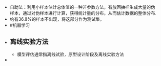 - 自助法：利用小样本估计总体值的一种非参数方法，有放回抽样生成大量的伪样本，通过对伪样本进行计算，获得统计量的分布，从而估计数据的整体分布.
- 约有36.8%的样本不出现，将这部分作为测试集。
- #机器学习
- ## 离线实验方法
	- 模型评估通常指离线试验，原型设计阶段及离线实验方法
-